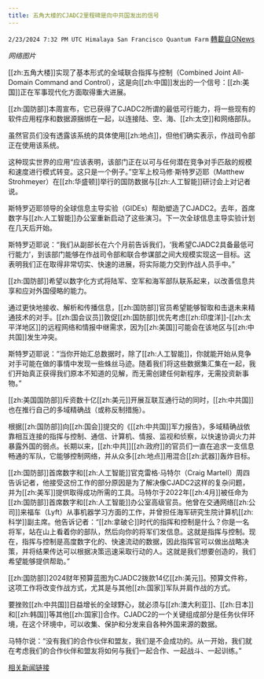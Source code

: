 ```yaml
---
title: 五角大楼的CJADC2里程碑是向中共国发出的信号
---
```

`2/23/2024 7:32 PM UTC Himalaya San Francisco Quantum Farm` [轉載自GNews](https://gnews.org/articles/2336316)

*网络图片*

[[zh:五角大楼]]实现了基本形式的全域联合指挥与控制（Combined Joint All-Domain Command and Control），这是向[[zh:中国]]发出的一个信号：[[zh:美国]]正在军事现代化方面取得重大进展。

[[zh:国防部]]本周宣布，它已获得了CJADC2所谓的最低可行能力，将一些现有的软件应用程序和数据源捆绑在一起，以连接陆、空、海、[[zh:太空]]和网络部队。

虽然官员们没有透露该系统的具体使用[[zh:地点]]，但他们确实表示，作战司令部正在使用该系统。

这种现实世界的应用“应该表明，该部门正在以可与任何潜在竞争对手匹敌的规模和速度进行模式转变。这只是一个例子。”空军上校马修·斯特罗迈耶（Matthew Strohmeyer）在[[zh:华盛顿]]举行的国防数据与[[zh:人工智能]]研讨会上对记者说。

斯特罗迈耶领导的全球信息主导实验（GIDEs）帮助塑造了CJADC2。去年，首席数字与[[zh:人工智能]]办公室重新启动了这些演习。下一次全球信息主导实验计划在几天后开始。

斯特罗迈耶说：“我们从副部长在六个月前告诉我们，‘我希望CJADC2具备最低可行能力’，到该部门能够在作战司令部和联合参谋部之间大规模实现这一目标。这表明我们正在取得非常切实、快速的进展，将实际能力交到作战人员手中。”

[[zh:国防部]]希望以数字化方式将陆军、空军和海军部队联系起来，以改善信息共享和应对外国侵略的能力。

通过更快地接收、解析和传播信息，[[zh:国防部]]官员希望能够智取和击退未来精通技术的对手。[[zh:国会议员]]敦促[[zh:国防部]]优先考虑[[zh:印度洋]]-[[zh:太平洋地区]]的远程网络和情报中继需求，因为[[zh:美国]]可能会在该地区与[[zh:中共国]]发生冲突。

斯特罗迈耶说：“当你开始汇总数据时，除了[[zh:人工智能]]，你就能开始从竞争对手可能在做的事情中发现一些蛛丝马迹。随着我们将这些数据集汇集在一起，我们开始真正获得我们原本不知道的见解，而无需创建任何新程序，无需投资新事物。”

[[zh:美国国防部]]斥资数十亿[[zh:美元]]开展互联互通行动的同时，[[zh:中共国]]也在推行自己的多域精确战（或称反制措施）。

根据[[zh:国防部]]向[[zh:国会]]提交的《[[zh:中共国]]军力报告》，多域精确战依靠相互连接的指挥与控制、通信、计算机、情报、监视和侦察，以快速协调火力并暴露外国的弱点。长期以来，[[zh:中共]][[zh:政府]]的官员们一直在追求一支信息畅通的军队，它能够控制网络，并从众多[[zh:地点]]用混合[[zh:武器]]轰炸目标。

[[zh:国防部]]首席数字和[[zh:人工智能]]官克雷格·马特尔（Craig Martell）周四告诉记者，他接受这份工作的部分原因是为了解决像CJADC2这样的复杂问题，并为[[zh:美军]]提供取得成功所需的工具。马特尔于2022年[[zh:4月]]被任命为[[zh:国防部]]首席数字和[[zh:人工智能]]办公室高级官员。他曾在交通网络[[zh:公司]]来福车（Lyft）从事机器学习方面的工作，并曾担任海军研究生院计算机[[zh:科学]]副主席。他告诉记者：“[[zh:拿破仑]]时代的指挥和控制是什么？你是一名将军，站在山上看着你的部队，然后向你的将军们发信息。这就是指挥与控制。现在，指挥与控制是高度数字化的、快速流动的数据，因此指挥官可以做出战略决策，并将结果传达可以根据决策迅速采取行动的人。这就是我们想要创造的，我们希望能够提供帮助。”

[[zh:国防部]]2024财年预算蓝图为CJADC2拨款14亿[[zh:美元]]。预算文件称，这项工作将改变作战方式，尤其是与其他[[zh:国家]]军队并肩作战的方式。

要挫败[[zh:中共国]]日益增长的全球野心，就必须与[[zh:澳大利亚]]、[[zh:日本]]和[[zh:韩国]]等其他[[zh:国家]]合作。CJADC2的一个关键组成部分是任务伙伴环境，在这个环境中，可以收集、保护和分发来自各种外国来源的数据。

马特尔说：“没有我们的合作伙伴和盟友，我们是不会成功的。从一开始，我们就在考虑我们的合作伙伴和盟友将如何与我们一起合作、一起战斗、一起训练。”

[相关新闻链接](https://www.defensenews.com/battlefield-tech/c2-comms/2024/02/22/pentagons-cjadc2-milestone-is-signal-to-china-officials-say/)

